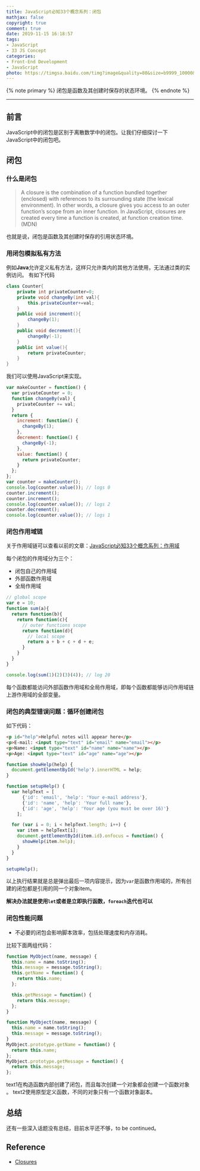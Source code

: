 ```yaml
---
title: JavaScript必知33个概念系列：闭包
mathjax: false
copyright: true
comment: true
date: 2019-11-15 16:18:57
tags:
- JavaScript
- 33 JS Concept
categories:
- Front-End Development
- JavaScript
photo: https://timgsa.baidu.com/timg?image&quality=80&size=b9999_10000&sec=1573816110044&di=bbf755f77dcad357ef6378a92697a228&imgtype=0&src=http%3A%2F%2Fn.sinaimg.cn%2Fsinacn%2Fw1920h1080%2F20180303%2Fdc73-fwnpcnt5489126.png
---
```


{% note primary %}
闭包是函数及其创建时保存的状态环境。
{% endnote %}

<!-- more -->

---


## 前言

JavaScript中的闭包是区别于离散数学中的闭包。让我们仔细探讨一下JavaScript中的闭包吧。

## 闭包

### 什么是闭包
> A closure is the combination of a function bundled together (enclosed) with references to its surrounding state (the lexical environment). In other words, a closure gives you access to an outer function’s scope from an inner function. In JavaScript, closures are created every time a function is created, at function creation time.(MDN)

也就是说，闭包是函数及其创建时保存的引用状态环境。

### 用闭包模拟私有方法

例如**Java**允许定义私有方法，这样只允许类内的其他方法使用，无法通过类的实例访问。
有如下代码
```java
class Counter{
    private int privateCounter=0;
    private void changeBy(int val){
        this.privateCounter+=val;
    }
    public void increment(){
        changeBy(1);
    }
    public void decrement(){
        changeBy(-1);
    }
    public int value(){
        return privateCounter;
    }
}
```

我们可以使用JavaScript来实现。

```javascript
var makeCounter = function() {
  var privateCounter = 0;
  function changeBy(val) {
    privateCounter += val;
  }
  return {
    increment: function() {
      changeBy(1);
    },
    decrement: function() {
      changeBy(-1);
    },
    value: function() {
      return privateCounter;
    }
  };
};
var counter = makeCounter();
console.log(counter.value()); // logs 0
counter.increment();
counter.increment();
console.log(counter.value()); // logs 2
counter.decrement();
console.log(counter.value()); // logs 1
```




### 闭包作用域链

关于作用域链可以查看以前的文章：[JavaScript必知33个概念系列：作用域](http://blog.scarboroughcoral.topjs-concept-7-scope.html)

每个闭包的作用域分为三个：
- 闭包自己的作用域
- 外部函数作用域
- 全局作用域

```javascript
// global scope
var e = 10;
function sum(a){
  return function(b){
    return function(c){
      // outer functions scope
      return function(d){
        // local scope
        return a + b + c + d + e;
      }
    }
  }
}

console.log(sum(1)(2)(3)(4)); // log 20
```

每个函数都能访问外部函数作用域和全局作用域，即每个函数都能够访问作用域链上游作用域的全部变量。

### 闭包的典型错误问题：循环创建闭包

如下代码：

```html
<p id="help">Helpful notes will appear here</p>
<p>E-mail: <input type="text" id="email" name="email"></p>
<p>Name: <input type="text" id="name" name="name"></p>
<p>Age: <input type="text" id="age" name="age"></p>
```

```javascript
function showHelp(help) {
  document.getElementById('help').innerHTML = help;
}

function setupHelp() {
  var helpText = [
      {'id': 'email', 'help': 'Your e-mail address'},
      {'id': 'name', 'help': 'Your full name'},
      {'id': 'age', 'help': 'Your age (you must be over 16)'}
    ];

  for (var i = 0; i < helpText.length; i++) {
    var item = helpText[i];
    document.getElementById(item.id).onfocus = function() {
      showHelp(item.help);
    }
  }
}

setupHelp();
```

以上执行结果就是总是弹出最后一项内容提示，因为`var`是函数作用域的，所有创建的闭包都是引用的同一个对象item。

**解决办法就是使用`let`或者是立即执行函数，`foreach`迭代也可以**

### 闭包性能问题

- 不必要的闭包会影响脚本效率，包括处理速度和内存消耗。

比较下面两组代码：

```javascript text1
function MyObject(name, message) {
  this.name = name.toString();
  this.message = message.toString();
  this.getName = function() {
    return this.name;
  };

  this.getMessage = function() {
    return this.message;
  };
}
```

```javascript text2
function MyObject(name, message) {
  this.name = name.toString();
  this.message = message.toString();
}
MyObject.prototype.getName = function() {
  return this.name;
};
MyObject.prototype.getMessage = function() {
  return this.message;
};
```

text1在构造函数内部创建了闭包，而且每次创建一个对象都会创建一个函数对象 。
text2使用原型定义函数，不同的对象只有一个函数对象副本。


## 总结
还有一些深入话题没有总结，目前水平还不够，to be continued。


## Reference

- [Closures](https://developer.mozilla.org/en-US/docs/Web/JavaScript/Closures)